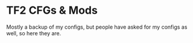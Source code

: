 # TF2 CFGs & Mods

Mostly a backup of my configs, but people have asked for my configs as well, so here they are.
